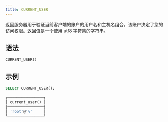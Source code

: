 ```yaml
---
title: CURRENT_USER
---
```


返回服务器用于验证当前客户端的账户的用户名和主机名组合。该账户决定了您的访问权限。返回值是一个使用 utf8 字符集的字符串。

## 语法

```sql
CURRENT_USER()
```

## 示例

```sql
SELECT CURRENT_USER();

┌────────────────┐
│ current_user() │
├────────────────┤
│ 'root'@'%'     │
└────────────────┘
```